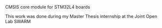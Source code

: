 CMSIS core module for STM32L4 boards

This work was done during my Master Thesis internship at the Joint Open Lab SWARM
